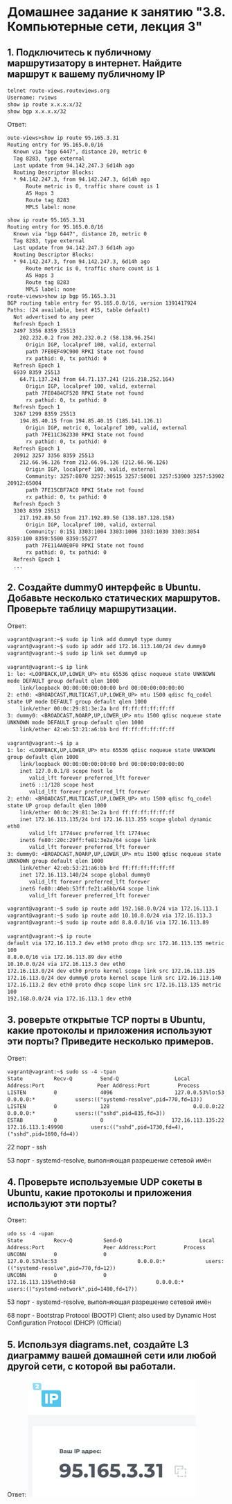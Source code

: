 # Домашнее задание к занятию "3.8. Компьютерные сети, лекция 3"

## 1. Подключитесь к публичному маршрутизатору в интернет. Найдите маршрут к вашему публичному IP
```shell
telnet route-views.routeviews.org
Username: rviews
show ip route x.x.x.x/32
show bgp x.x.x.x/32
```
Ответ:
```shell
oute-views>show ip route 95.165.3.31
Routing entry for 95.165.0.0/16
  Known via "bgp 6447", distance 20, metric 0
  Tag 8283, type external
  Last update from 94.142.247.3 6d14h ago
  Routing Descriptor Blocks:
  * 94.142.247.3, from 94.142.247.3, 6d14h ago
      Route metric is 0, traffic share count is 1
      AS Hops 3
      Route tag 8283
      MPLS label: none
```
```shell
show ip route 95.165.3.31
Routing entry for 95.165.0.0/16
  Known via "bgp 6447", distance 20, metric 0
  Tag 8283, type external
  Last update from 94.142.247.3 6d14h ago
  Routing Descriptor Blocks:
  * 94.142.247.3, from 94.142.247.3, 6d14h ago
      Route metric is 0, traffic share count is 1
      AS Hops 3
      Route tag 8283
      MPLS label: none
route-views>show ip bgp 95.165.3.31
BGP routing table entry for 95.165.0.0/16, version 1391417924
Paths: (24 available, best #15, table default)
  Not advertised to any peer
  Refresh Epoch 1
  2497 3356 8359 25513
    202.232.0.2 from 202.232.0.2 (58.138.96.254)
      Origin IGP, localpref 100, valid, external
      path 7FE0EF49C900 RPKI State not found
      rx pathid: 0, tx pathid: 0
  Refresh Epoch 1
  6939 8359 25513
    64.71.137.241 from 64.71.137.241 (216.218.252.164)
      Origin IGP, localpref 100, valid, external
      path 7FE0484CF520 RPKI State not found
      rx pathid: 0, tx pathid: 0
  Refresh Epoch 1
  3267 1299 8359 25513
    194.85.40.15 from 194.85.40.15 (185.141.126.1)
      Origin IGP, metric 0, localpref 100, valid, external
      path 7FE11C362330 RPKI State not found
      rx pathid: 0, tx pathid: 0
  Refresh Epoch 1
  20912 3257 3356 8359 25513
    212.66.96.126 from 212.66.96.126 (212.66.96.126)
      Origin IGP, localpref 100, valid, external
      Community: 3257:8070 3257:30515 3257:50001 3257:53900 3257:53902 20912:65004
      path 7FE15CBF7AC0 RPKI State not found
      rx pathid: 0, tx pathid: 0
  Refresh Epoch 3
  3303 8359 25513
    217.192.89.50 from 217.192.89.50 (138.187.128.158)
      Origin IGP, localpref 100, valid, external
      Community: 0:151 3303:1004 3303:1006 3303:1030 3303:3054 8359:100 8359:5500 8359:55277
      path 7FE114A0E0F0 RPKI State not found
      rx pathid: 0, tx pathid: 0
  Refresh Epoch 1
  ...
```
## 2. Создайте dummy0 интерфейс в Ubuntu. Добавьте несколько статических маршрутов. Проверьте таблицу маршрутизации.
Ответ:
```shell
vagrant@vagrant:~$ sudo ip link add dummy0 type dummy
vagrant@vagrant:~$ sudo ip addr add 172.16.113.140/24 dev dummy0
vagrant@vagrant:~$ sudo ip link set dummy0 up

vagrant@vagrant:~$ ip link
1: lo: <LOOPBACK,UP,LOWER_UP> mtu 65536 qdisc noqueue state UNKNOWN mode DEFAULT group default qlen 1000
    link/loopback 00:00:00:00:00:00 brd 00:00:00:00:00:00
2: eth0: <BROADCAST,MULTICAST,UP,LOWER_UP> mtu 1500 qdisc fq_codel state UP mode DEFAULT group default qlen 1000
    link/ether 00:0c:29:81:3e:2a brd ff:ff:ff:ff:ff:ff
3: dummy0: <BROADCAST,NOARP,UP,LOWER_UP> mtu 1500 qdisc noqueue state UNKNOWN mode DEFAULT group default qlen 1000
    link/ether 42:eb:53:21:a6:bb brd ff:ff:ff:ff:ff:ff

vagrant@vagrant:~$ ip a
1: lo: <LOOPBACK,UP,LOWER_UP> mtu 65536 qdisc noqueue state UNKNOWN group default qlen 1000
    link/loopback 00:00:00:00:00:00 brd 00:00:00:00:00:00
    inet 127.0.0.1/8 scope host lo
       valid_lft forever preferred_lft forever
    inet6 ::1/128 scope host
       valid_lft forever preferred_lft forever
2: eth0: <BROADCAST,MULTICAST,UP,LOWER_UP> mtu 1500 qdisc fq_codel state UP group default qlen 1000
    link/ether 00:0c:29:81:3e:2a brd ff:ff:ff:ff:ff:ff
    inet 172.16.113.135/24 brd 172.16.113.255 scope global dynamic eth0
       valid_lft 1774sec preferred_lft 1774sec
    inet6 fe80::20c:29ff:fe81:3e2a/64 scope link
       valid_lft forever preferred_lft forever
3: dummy0: <BROADCAST,NOARP,UP,LOWER_UP> mtu 1500 qdisc noqueue state UNKNOWN group default qlen 1000
    link/ether 42:eb:53:21:a6:bb brd ff:ff:ff:ff:ff:ff
    inet 172.16.113.140/24 scope global dummy0
       valid_lft forever preferred_lft forever
    inet6 fe80::40eb:53ff:fe21:a6bb/64 scope link
       valid_lft forever preferred_lft forever
```
```shell
vagrant@vagrant:~$ sudo ip route add 192.168.0.0/24 via 172.16.113.1
vagrant@vagrant:~$ sudo ip route add 10.10.0.0/24 via 172.16.113.3
vagrant@vagrant:~$ sudo ip route add 8.8.0.0/16 via 172.16.113.89

vagrant@vagrant:~$ ip route
default via 172.16.113.2 dev eth0 proto dhcp src 172.16.113.135 metric 100
8.8.0.0/16 via 172.16.113.89 dev eth0
10.10.0.0/24 via 172.16.113.3 dev eth0
172.16.113.0/24 dev eth0 proto kernel scope link src 172.16.113.135
172.16.113.0/24 dev dummy0 proto kernel scope link src 172.16.113.140
172.16.113.2 dev eth0 proto dhcp scope link src 172.16.113.135 metric 100
192.168.0.0/24 via 172.16.113.1 dev eth0
```
## 3. роверьте открытые TCP порты в Ubuntu, какие протоколы и приложения используют эти порты? Приведите несколько примеров.
Ответ:
```shell
vagrant@vagrant:~$ sudo ss -4 -tpan
State          Recv-Q         Send-Q                  Local Address:Port                 Peer Address:Port         Process
LISTEN         0              4096                    127.0.0.53%lo:53                        0.0.0.0:*             users:(("systemd-resolve",pid=770,fd=13))
LISTEN         0              128                           0.0.0.0:22                        0.0.0.0:*             users:(("sshd",pid=835,fd=3))
ESTAB          0              0                      172.16.113.135:22                   172.16.113.1:49998         users:(("sshd",pid=1730,fd=4),("sshd",pid=1690,fd=4))
```
22 порт - ssh

53 порт - systemd-resolve, выполняющая разрешение сетевой имён

## 4. Проверьте используемые UDP сокеты в Ubuntu, какие протоколы и приложения используют эти порты?
Ответ:
```shell
udo ss -4 -upan
State          Recv-Q          Send-Q                         Local Address:Port                   Peer Address:Port         Process
UNCONN         0               0                              127.0.0.53%lo:53                          0.0.0.0:*             users:(("systemd-resolve",pid=770,fd=12))
UNCONN         0               0                        172.16.113.135%eth0:68                          0.0.0.0:*             users:(("systemd-network",pid=1480,fd=17))
```
53 порт - systemd-resolve, выполняющая разрешение сетевой имён

68 порт - Bootstrap Protocol (BOOTP) Client; also used by Dynamic Host Configuration Protocol (DHCP) (Official)

## 5. Используя diagrams.net, создайте L3 диаграмму вашей домашней сети или любой другой сети, с которой вы работали.
Ответ:
![](https://github.com/tasmity/devops-netology/blob/main/image/network1/%D0%A1%D0%BD%D0%B8%D0%BC%D0%BE%D0%BA%20%D1%8D%D0%BA%D1%80%D0%B0%D0%BD%D0%B0%202021-11-29%20%D0%B2%2020.13.28.png)
